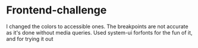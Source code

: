 # Frontend-challenge

I changed the colors to accessible ones.
The breakpoints are not accurate as it's done without media queries.
Used system-ui forfonts for the fun of it, and for trying it out
